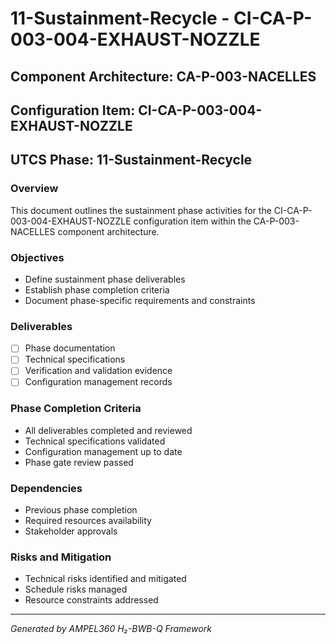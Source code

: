 # 11-Sustainment-Recycle - CI-CA-P-003-004-EXHAUST-NOZZLE

## Component Architecture: CA-P-003-NACELLES
## Configuration Item: CI-CA-P-003-004-EXHAUST-NOZZLE
## UTCS Phase: 11-Sustainment-Recycle

### Overview
This document outlines the sustainment phase activities for the CI-CA-P-003-004-EXHAUST-NOZZLE configuration item within the CA-P-003-NACELLES component architecture.

### Objectives
- Define sustainment phase deliverables
- Establish phase completion criteria
- Document phase-specific requirements and constraints

### Deliverables
- [ ] Phase documentation
- [ ] Technical specifications
- [ ] Verification and validation evidence
- [ ] Configuration management records

### Phase Completion Criteria
- All deliverables completed and reviewed
- Technical specifications validated
- Configuration management up to date
- Phase gate review passed

### Dependencies
- Previous phase completion
- Required resources availability
- Stakeholder approvals

### Risks and Mitigation
- Technical risks identified and mitigated
- Schedule risks managed
- Resource constraints addressed

---
*Generated by AMPEL360 H₂-BWB-Q Framework*
